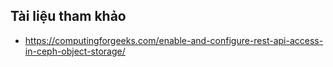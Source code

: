 ## Tài liệu tham khảo
- https://computingforgeeks.com/enable-and-configure-rest-api-access-in-ceph-object-storage/
